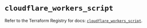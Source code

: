 # `cloudflare_workers_script`

Refer to the Terraform Registry for docs: [`cloudflare_workers_script`](https://registry.terraform.io/providers/cloudflare/cloudflare/4.42.0/docs/resources/workers_script).
